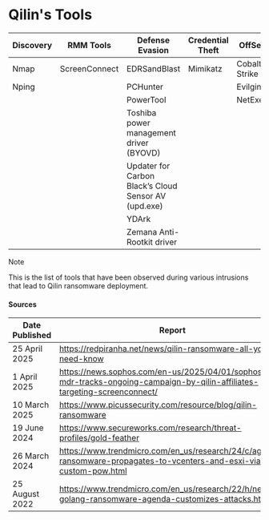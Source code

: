 # Qilin's Tools

| Discovery | RMM Tools | Defense Evasion | Credential Theft | OffSec | Networking | LOLBAS | Exfiltration |
|---|---|---|---|---|---|---|---|
| Nmap | ScreenConnect | EDRSandBlast | Mimikatz | Cobalt Strike | Proxychains | fsutil | EasyUpload  |
| Nping |  | PCHunter |  | Evilginx |  | PsExec |  |
|  |  | PowerTool |  | NetExec |  | WinRM |  |
|  |  |  Toshiba power management driver (BYOVD) |  |  |  |  |  |
|  |  | Updater for Carbon Black’s Cloud Sensor AV (upd.exe) |  |  |  |  |  |
|  |  | YDArk |  |  |  |  |  |
|  |  | Zemana Anti-Rootkit driver |  |  |  |  |  |

> [!NOTE]
> This is the list of tools that have been observed during various intrusions that lead to Qilin ransomware deployment.

#### Sources

| Date Published | Report |
|---|---|
| 25 April 2025 | https://redpiranha.net/news/qilin-ransomware-all-you-need-know |
| 1 April 2025 | https://news.sophos.com/en-us/2025/04/01/sophos-mdr-tracks-ongoing-campaign-by-qilin-affiliates-targeting-screenconnect/ |
| 10 March 2025 | https://www.picussecurity.com/resource/blog/qilin-ransomware |
| 19 June 2024 | https://www.secureworks.com/research/threat-profiles/gold-feather |
| 26 March 2024 | https://www.trendmicro.com/en_us/research/24/c/agenda-ransomware-propagates-to-vcenters-and-esxi-via-custom-pow.html |
| 25 August 2022 | https://www.trendmicro.com/en_us/research/22/h/new-golang-ransomware-agenda-customizes-attacks.html |
